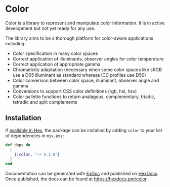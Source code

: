 # Color

Color is a library to represent and manipulate color information. It is in active development but not yet ready for any use.

The library aims to be a thorough platform for color-aware applications including:
* Color specification in many color spaces
* Correct application of illuminants, observer angles for color temperature
* Correct application of appropriate gamma
* Chromaticity adaptation (necessary when some color spaces like sRGB use a D65 illuminant as standard whereas ICC profiles use D50)
* Color conversion between color space, illuminant, observer angle and gamma
* Conversions to support CSS color definitions (rgb, hsl, hsv)
* Color pallette functions to return analagous, complementary, triadic, tetradic and split complements

## Installation

If [available in Hex](https://hex.pm/docs/publish), the package can be installed
by adding `color` to your list of dependencies in `mix.exs`:

```elixir
def deps do
  [
    {:color, "~> 0.1.0"}
  ]
end
```

Documentation can be generated with [ExDoc](https://github.com/elixir-lang/ex_doc)
and published on [HexDocs](https://hexdocs.pm). Once published, the docs can
be found at <https://hexdocs.pm/color>.

